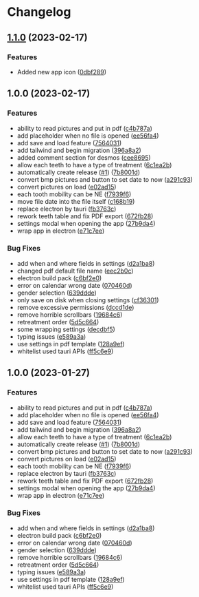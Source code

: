 # Changelog

## [1.1.0](https://github.com/digiz3d/dcr/compare/v1.0.0...v1.1.0) (2023-02-17)


### Features

* Added new app icon ([0dbf289](https://github.com/digiz3d/dcr/commit/0dbf289d65a292a35f7ffa51f384d7110f408c6d))

## 1.0.0 (2023-02-17)


### Features

* ability to read pictures and put in pdf ([c4b787a](https://github.com/digiz3d/dcr/commit/c4b787aa55c113788b48a6ba1e53c3b5bb4436d3))
* add placeholder when no file is opened ([ee56fa4](https://github.com/digiz3d/dcr/commit/ee56fa40c0e0487875f885607172340993036da2))
* add save and load feature ([7564031](https://github.com/digiz3d/dcr/commit/7564031937c1569b46cfa284d2ddd1cfea044aa3))
* add tailwind and begin migration ([396a8a2](https://github.com/digiz3d/dcr/commit/396a8a2e17b6a61f8e17c340d29bbf2b197da014))
* added comment section for desmos ([cee8695](https://github.com/digiz3d/dcr/commit/cee869558aa9702adeb59d02ca5ff1cc1039df83))
* allow each teeth to have a type of treatment ([6c1ea2b](https://github.com/digiz3d/dcr/commit/6c1ea2b6554b51ab3a427f255646cf7d9ba7a9fb))
* automatically create release ([#1](https://github.com/digiz3d/dcr/issues/1)) ([7b8001d](https://github.com/digiz3d/dcr/commit/7b8001d126c90c1960fc8578434878c1ba9305d9))
* convert bmp pictures and button to set date to now ([a291c93](https://github.com/digiz3d/dcr/commit/a291c93c82838cfcbe87124bc7b137a5b566a5f5))
* convert pictures on load ([e02ad15](https://github.com/digiz3d/dcr/commit/e02ad15a256c600748813ddedabaafca5bafa204))
* each tooth mobility can be NE ([f7939f6](https://github.com/digiz3d/dcr/commit/f7939f6ee8e72ce2c3b6dcc2c31176c091597813))
* move file date into the file itself ([c168b19](https://github.com/digiz3d/dcr/commit/c168b198558ff43c08a816e5bec087d4ca4aa8cd))
* replace electron by tauri ([fb3763c](https://github.com/digiz3d/dcr/commit/fb3763c9247805cb1aa0a2cbb9d879a5cda1d150))
* rework teeth table and fix PDF export ([672fb28](https://github.com/digiz3d/dcr/commit/672fb28f95230f3e600ab3247ec97bb213af4bca))
* settings modal when opening the app ([27b9da4](https://github.com/digiz3d/dcr/commit/27b9da49d91f35fe380f648f0f3920a9aeb7e27f))
* wrap app in electron ([e71c7ee](https://github.com/digiz3d/dcr/commit/e71c7ee4aa0fcbf1db8d99674badc2ae2dd2ea87))


### Bug Fixes

* add when and where fields in settings ([d2a1ba8](https://github.com/digiz3d/dcr/commit/d2a1ba89584f4e7811e7e4c9f6db9e8cbf06e9d0))
* changed pdf default file name ([eec2b0c](https://github.com/digiz3d/dcr/commit/eec2b0c55d99956dfd1289707c3ce1f7ad3e66e1))
* electron build pack ([c6bf2e0](https://github.com/digiz3d/dcr/commit/c6bf2e0fae68b9b1b243d52bc37c2905b06d62f5))
* error on calendar wrong date ([070460d](https://github.com/digiz3d/dcr/commit/070460df8b70989aad50856a639c5ffd77b22e7c))
* gender selection ([639ddde](https://github.com/digiz3d/dcr/commit/639ddde355b614aacce89717656467507c2f3992))
* only save on disk when closing settings ([cf36301](https://github.com/digiz3d/dcr/commit/cf36301a5f9955acbe18cc8655e1c0d778cc7b26))
* remove excessive permissions ([dccd1de](https://github.com/digiz3d/dcr/commit/dccd1de053439f24c5fc4653d97ffa5c96cd016a))
* remove horrible scrollbars ([19684c6](https://github.com/digiz3d/dcr/commit/19684c6ca2872dfe06cf78f24a671c9a586e57d2))
* retreatment order ([5d5c664](https://github.com/digiz3d/dcr/commit/5d5c664cfdda81be5ae4be75fbd66ca38337a43a))
* some wrapping settings ([decdbf5](https://github.com/digiz3d/dcr/commit/decdbf5c98fdab1f9d149918e06489cc635e446d))
* typing issues ([e589a3a](https://github.com/digiz3d/dcr/commit/e589a3ad4891be55a51bd77ac36a325636d46f82))
* use settings in pdf template ([128a9ef](https://github.com/digiz3d/dcr/commit/128a9ef9f5bfccd29167fce79c986cd79963d729))
* whitelist used tauri APIs ([ff5c6e9](https://github.com/digiz3d/dcr/commit/ff5c6e90ad2ef15cc85d5f549721bec82297cf36))

## 1.0.0 (2023-01-27)


### Features

* ability to read pictures and put in pdf ([c4b787a](https://github.com/digiz3d/dcr/commit/c4b787aa55c113788b48a6ba1e53c3b5bb4436d3))
* add placeholder when no file is opened ([ee56fa4](https://github.com/digiz3d/dcr/commit/ee56fa40c0e0487875f885607172340993036da2))
* add save and load feature ([7564031](https://github.com/digiz3d/dcr/commit/7564031937c1569b46cfa284d2ddd1cfea044aa3))
* add tailwind and begin migration ([396a8a2](https://github.com/digiz3d/dcr/commit/396a8a2e17b6a61f8e17c340d29bbf2b197da014))
* allow each teeth to have a type of treatment ([6c1ea2b](https://github.com/digiz3d/dcr/commit/6c1ea2b6554b51ab3a427f255646cf7d9ba7a9fb))
* automatically create release ([#1](https://github.com/digiz3d/dcr/issues/1)) ([7b8001d](https://github.com/digiz3d/dcr/commit/7b8001d126c90c1960fc8578434878c1ba9305d9))
* convert bmp pictures and button to set date to now ([a291c93](https://github.com/digiz3d/dcr/commit/a291c93c82838cfcbe87124bc7b137a5b566a5f5))
* convert pictures on load ([e02ad15](https://github.com/digiz3d/dcr/commit/e02ad15a256c600748813ddedabaafca5bafa204))
* each tooth mobility can be NE ([f7939f6](https://github.com/digiz3d/dcr/commit/f7939f6ee8e72ce2c3b6dcc2c31176c091597813))
* replace electron by tauri ([fb3763c](https://github.com/digiz3d/dcr/commit/fb3763c9247805cb1aa0a2cbb9d879a5cda1d150))
* rework teeth table and fix PDF export ([672fb28](https://github.com/digiz3d/dcr/commit/672fb28f95230f3e600ab3247ec97bb213af4bca))
* settings modal when opening the app ([27b9da4](https://github.com/digiz3d/dcr/commit/27b9da49d91f35fe380f648f0f3920a9aeb7e27f))
* wrap app in electron ([e71c7ee](https://github.com/digiz3d/dcr/commit/e71c7ee4aa0fcbf1db8d99674badc2ae2dd2ea87))


### Bug Fixes

* add when and where fields in settings ([d2a1ba8](https://github.com/digiz3d/dcr/commit/d2a1ba89584f4e7811e7e4c9f6db9e8cbf06e9d0))
* electron build pack ([c6bf2e0](https://github.com/digiz3d/dcr/commit/c6bf2e0fae68b9b1b243d52bc37c2905b06d62f5))
* error on calendar wrong date ([070460d](https://github.com/digiz3d/dcr/commit/070460df8b70989aad50856a639c5ffd77b22e7c))
* gender selection ([639ddde](https://github.com/digiz3d/dcr/commit/639ddde355b614aacce89717656467507c2f3992))
* remove horrible scrollbars ([19684c6](https://github.com/digiz3d/dcr/commit/19684c6ca2872dfe06cf78f24a671c9a586e57d2))
* retreatment order ([5d5c664](https://github.com/digiz3d/dcr/commit/5d5c664cfdda81be5ae4be75fbd66ca38337a43a))
* typing issues ([e589a3a](https://github.com/digiz3d/dcr/commit/e589a3ad4891be55a51bd77ac36a325636d46f82))
* use settings in pdf template ([128a9ef](https://github.com/digiz3d/dcr/commit/128a9ef9f5bfccd29167fce79c986cd79963d729))
* whitelist used tauri APIs ([ff5c6e9](https://github.com/digiz3d/dcr/commit/ff5c6e90ad2ef15cc85d5f549721bec82297cf36))
